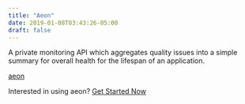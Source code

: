 ```yaml
---
title: "Aeon"
date: 2019-01-08T03:43:26-05:00
draft: false
---
```


A private monitoring API which aggregates quality issues into a simple summary for overall health for the lifespan of an application.

<!--more-->

[aeon](https://github.com/lakesite/aeon)


Interested in using aeon? [Get Started Now](/contact/)

